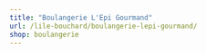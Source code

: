 ```yaml
---
title: "Boulangerie L'Epi Gourmand"
url: /lile-bouchard/boulangerie-lepi-gourmand/
shop: boulangerie
---
```

